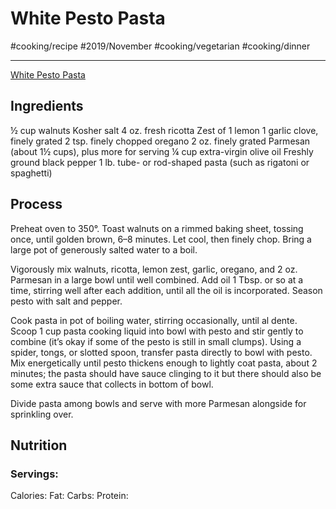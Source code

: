 # White Pesto Pasta
#cooking/recipe #2019/November #cooking/vegetarian #cooking/dinner
- - - -
[White Pesto Pasta](https://www.bonappetit.com/recipe/white-pesto-pasta)

## Ingredients
½ cup walnuts
Kosher salt
4 oz. fresh ricotta
Zest of 1 lemon
1 garlic clove, finely grated
2 tsp. finely chopped oregano
2 oz. finely grated Parmesan (about 1½ cups), plus more for serving
¼ cup extra-virgin olive oil
Freshly ground black pepper
1 lb. tube- or rod-shaped pasta (such as rigatoni or spaghetti)

## Process
Preheat oven to 350°. Toast walnuts on a rimmed baking sheet, tossing once, until golden brown, 6–8 minutes. Let cool, then finely chop. Bring a large pot of generously salted water to a boil.

Vigorously mix walnuts, ricotta, lemon zest, garlic, oregano, and 2 oz. Parmesan in a large bowl until well combined. Add oil 1 Tbsp. or so at a time, stirring well after each addition, until all the oil is incorporated. Season pesto with salt and pepper.

Cook pasta in pot of boiling water, stirring occasionally, until al dente. Scoop 1 cup pasta cooking liquid into bowl with pesto and stir gently to combine (it’s okay if some of the pesto is still in small clumps). Using a spider, tongs, or slotted spoon, transfer pasta directly to bowl with pesto. Mix energetically until pesto thickens enough to lightly coat pasta, about 2 minutes; the pasta should have sauce clinging to it but there should also be some extra sauce that collects in bottom of bowl.

Divide pasta among bowls and serve with more Parmesan alongside for sprinkling over.

## Nutrition
### Servings:
Calories: 
Fat: 
Carbs: 
Protein: 